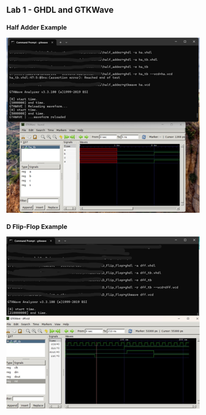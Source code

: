 ## Lab 1 - GHDL and GTKWave
### Half Adder Example
![alt text](half_adder_example.jpg)
### D Flip-Flop Example
![alt text](D_Flip_Flop_Example.jpg)
